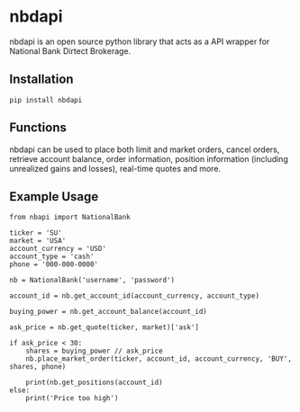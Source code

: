 # nbdapi
nbdapi is an open source python library that acts as a API wrapper for National Bank Dirtect Brokerage.

## Installation
    pip install nbdapi

## Functions
nbdapi can be used to place both limit and market orders, cancel orders, retrieve account balance, order information, position information (including unrealized gains and losses), real-time quotes and more.

## Example Usage
    from nbapi import NationalBank
    
    ticker = 'SU'
    market = 'USA'
    account_currency = 'USD'
    account_type = 'cash'
    phone = '000-000-0000'
    
    nb = NationalBank('username', 'password')
    
    account_id = nb.get_account_id(account_currency, account_type)
    
    buying_power = nb.get_account_balance(account_id)
    
    ask_price = nb.get_quote(ticker, market)['ask']
    
    if ask_price < 30:
        shares = buying_power // ask_price
        nb.place_market_order(ticker, account_id, account_currency, 'BUY', shares, phone)
        
        print(nb.get_positions(account_id)
    else:
        print('Price too high')

